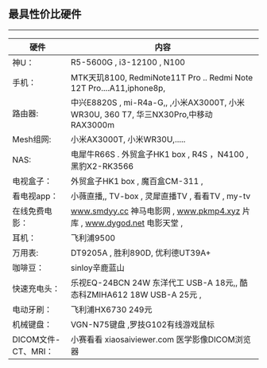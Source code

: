 ## 最具性价比硬件
------------------------------------- 

|硬件              |            内容                                                                 |
|-------------    |-------------------------------------------------------------                    |
| 神U：            | R5-5600G  ,  i3-12100    ,   N100                                              |
| 手机：           | MTK天玑8100, RedmiNote11T Pro .. Redmi Note 12T Pro....A11,iphone8p,           |
|路由器:           | 中兴E8820S , mi-R4a-G,, ,小米AX3000T, 小米WR30U, 360 T7, 华三NX30Pro,中移动RAX3000m   |
|Mesh组网:         | 小米AX3000T, 小米WR30U,.....                                                     |
|NAS:             |  电犀牛R66S . 外贸盒子HK1 box , R4S ，N4100 ,   黑豹X2-RK3566                        |
|电视盒子：         | 外贸盒子HK1 box ,  魔百盒CM-311 ,                                                | 
|看电视app：       | 小薇直播,,       TV-box ,    灵犀直播TV  ,  看看TV  ,    my-tv                     |
|在线免费电影：     | www.smdyy.cc 神马电影网 ,  www.pkmp4.xyz 片库 ,  www.dygod.net 电影天堂    ,       |
| 耳机：           |      飞利浦9500                                                                 | 
| 万用表:          |  DT9205A   ,     胜利890D,    优利德UT39A+                                      |
|咖啡豆：          | sinloy辛鹿蓝山                                                                   | 
|快速充电头：       | 乐视EQ-24BCN 24W 东洋代工 USB-A 18元,,    酷态科ZMIHA612 18W USB-A 25元 ,         |
|电动牙刷：        | 飞利浦HX6730 249元                                                               |
| 机械键盘：       |  VGN-N75键盘      ,罗技G102有线游戏鼠标                                            |
|DICOM文件-CT、MRI：|  小赛看看    xiaosaiviewer.com    医学影像DICOM浏览器                            |

